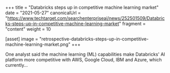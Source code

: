 +++
title = "Databricks steps up in competitive machine learning market"
date = "2021-05-27"
canonicalUrl = "https://www.techtarget.com/searchenterpriseai/news/252501509/Databricks-steps-up-in-competitive-machine-learning-market"
fragment = "content"
weight = 10

[asset]
    image = "retrospective-databricks-steps-up-in-competitive-machine-learning-market.png"
+++

One analyst said the machine learning (ML) capabilities make Databricks' AI 
platform more competitive with AWS, Google Cloud, IBM and Azure, which 
currently...
